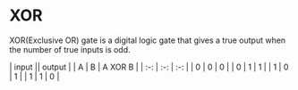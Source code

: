 # XOR
XOR(Exclusive OR) gate is a digital logic gate that gives a true output when the number of true inputs is odd.

| input || output |
| A | B | A XOR B |
| :-: | :-: | :-: |
| 0 | 0 | 0 |
| 0 | 1 | 1 |
| 1 | 0 | 1 |
| 1 | 1 | 0 |
